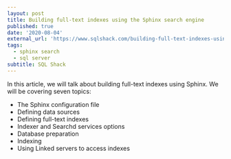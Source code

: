 ```yaml
---
layout: post
title: Building full-text indexes using the Sphinx search engine
published: true
date: '2020-08-04'
external_url: 'https://www.sqlshack.com/building-full-text-indexes-using-the-sphinx-search-engine/'
tags:
  - sphinx search
  - sql server
subtitle: SQL Shack
---
```

In this article, we will talk about building full-text indexes using Sphinx. We will be covering seven topics:
- The Sphinx configuration file
- Defining data sources
- Defining full-text indexes
- Indexer and Searchd services options
- Database preparation
- Indexing
- Using Linked servers to access indexes
